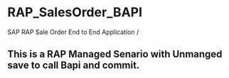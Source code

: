 # RAP_SalesOrder_BAPI
SAP RAP Sale Order End to End Application /
## This is a RAP Managed Senario with Unmanged save to call Bapi and commit.
